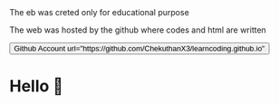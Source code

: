 <html>
<title> learning html </title>
<body>
<head> The eb was creted only for educational purpose </head>
<background-color:blue>
<p> The web was hosted by the github where codes and html are written </p>
<button> Github Account url="https://github.com/ChekuthanX3/learncoding.github.io" </button>
<h1> Hello 👋</h1>



</body>
</html>
